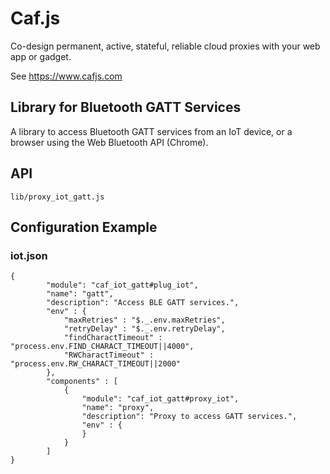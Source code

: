 # Caf.js

Co-design permanent, active, stateful, reliable cloud proxies with your web app or gadget.

See https://www.cafjs.com

## Library for Bluetooth GATT Services

A library to access Bluetooth GATT services from an IoT device, or a browser using the Web Bluetooth API (Chrome).

## API

    lib/proxy_iot_gatt.js

## Configuration Example

### iot.json

    {
            "module": "caf_iot_gatt#plug_iot",
            "name": "gatt",
            "description": "Access BLE GATT services.",
            "env" : {
                "maxRetries" : "$._.env.maxRetries",
                "retryDelay" : "$._.env.retryDelay",
                "findCharactTimeout" : "process.env.FIND_CHARACT_TIMEOUT||4000",
                "RWCharactTimeout" : "process.env.RW_CHARACT_TIMEOUT||2000"
            },
            "components" : [
                {
                    "module": "caf_iot_gatt#proxy_iot",
                    "name": "proxy",
                    "description": "Proxy to access GATT services.",
                    "env" : {
                    }
                }
            ]
    }
